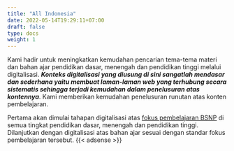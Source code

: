 ```yaml
---
title: "All Indonesia"
date: 2022-05-14T19:29:11+07:00
draft: false
type: docs
weight: 1
---
```


Kami hadir untuk meningkatkan kemudahan pencarian tema-tema materi dan bahan ajar pendidikan dasar, menengah dan pendidikan tinggi melalui digitalisasi. ***Konteks digitalisasi yang diusung di sini sangatlah mendasar dan sederhana yaitu membuat laman-laman web yang terhubung secara sistematis sehingga terjadi kemudahan dalam penelusuran atas kontennya***. Kami memberikan kemudahan penelusuran runutan atas konten pembelajaran.

Pertama akan dimulai tahapan digitalisasi atas [fokus pembelajaran BSNP](/pdf/Buku-FP-versi-17-09-2020.pdf) di semua tingkat pendidikan dasar,  menengah dan pendidikan tinggi. Dilanjutkan dengan digitalisasi atas bahan ajar sesuai dengan standar fokus pembelajaran tersebut.
{{< adsense >}}
